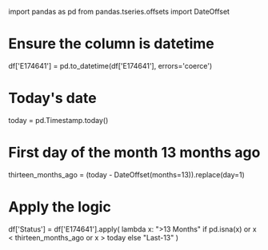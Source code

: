 import pandas as pd
from pandas.tseries.offsets import DateOffset

# Ensure the column is datetime
df['E174641'] = pd.to_datetime(df['E174641'], errors='coerce')

# Today's date
today = pd.Timestamp.today()

# First day of the month 13 months ago
thirteen_months_ago = (today - DateOffset(months=13)).replace(day=1)

# Apply the logic
df['Status'] = df['E174641'].apply(
    lambda x: ">13 Months" if pd.isna(x) or x < thirteen_months_ago or x > today else "Last-13"
)
